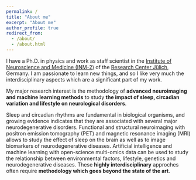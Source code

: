 ```yaml
---
permalink: /
title: "About me"
excerpt: "About me"
author_profile: true
redirect_from: 
  - /about/
  - /about.html
---
```


I have a Ph.D. in physics and work as staff scientist in the [Institute of Neuroscience and Medicine (INM-2)](https://www.fz-juelich.de/en/inm/inm-2) of the [Research Center Jülich](https://www.fz-juelich.de/en), Germany. I am passionate to learn new things, and so I like very much the interdisciplinary aspects which are a significant part of my work.

My major research interest is the methodology of **advanced neuroimaging and machine learning methods** to study **the impact of sleep, circadian variation and lifestyle on neurological disorders**. 

Sleep and circadian rhythms are fundamental in biological organisms, and growing evidence indicates that they are associated with several major neurodegenerative disorders. Functional and structural neuroimaging with positron emission tomography (PET) and magnetic resonance imaging (MRI) allows to study the effect of sleep on the brain as well as to image biomarkers of neurodegenerative diseases. Artificial intelligence and machine learning with open-science multi-omics data can be used to study the relationship between environmental factors, lifestyle, genetics and neurodegenerative diseases. These **highly interdisciplinary** approches often require **methodology which goes beyond the state of the art**.

